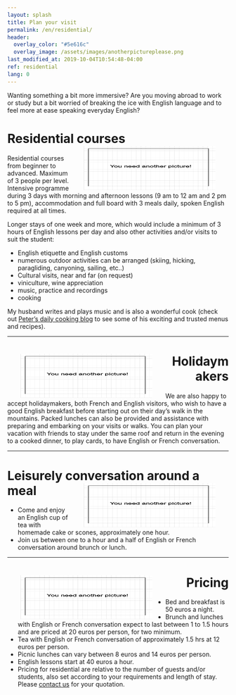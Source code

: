 ```yaml
---
layout: splash
title: Plan your visit
permalink: /en/residential/
header:
  overlay_color: "#5e616c"
  overlay_image: /assets/images/anotherpictureplease.png
last_modified_at: 2019-10-04T10:54:48-04:00
ref: residential
lang: 0
---
```


Wanting something a bit more immersive? 
Are you moving abroad to work or study but a bit worried of breaking the ice with English language and to feel more at ease speaking everyday English? 


# Residential courses <img style="float: right;" src="/assets/images/anotherpictureplease.png" width="300" height="100" hspace="30">

Residential courses from beginner to advanced.  Maximum of 3 people per level.  Intensive programme during 3 days with morning and afternoon lessons (9 am to 12 am and 2 pm to 5 pm), accommodation and full board with 3 meals daily, spoken English required at all times.  

Longer stays of one week and more, which would include a minimum of 3 hours of English lessons per day and also other activities and/or visits to suit the student: 
- English etiquette and English customs
- numerous outdoor activities can be arranged (skiing, hicking, paragliding, canyoning, sailing, etc..)
- Cultural visits, near and far (on request)
- viniculture, wine appreciation
- music, practice and recordings
- cooking

My husband writes and plays music and is also a wonderful cook (check out [Peter’s daily cooking blog](GiezFoodie.github.io) to see some of his exciting and trusted menus and recipes).


---

<div style="text-align: right"> <h1 id="brunch"> <img style="float: left;" src="/assets/images/anotherpictureplease.png" width="300" height="100" hspace="30"> Holidaymakers </h1> </div> 

We are also happy to accept holidaymakers, both French and English visitors, who wish to have a good English breakfast before starting out on their day’s walk in the mountains.  Packed lunches can also be provided and assistance with preparing and embarking on your visits or walks.  You can plan your vacation with friends to stay under the same roof and return in the evening to a cooked dinner, to play cards, to have English or French conversation.

---

# Leisurely conversation around a meal <img style="float: right;" src="/assets/images/anotherpictureplease.png" width="300" height="100" hspace="30">

- Come and enjoy an English cup of tea with homemade cake or scones, approximately one hour. 
- Join us between one to a hour and a half of English or French conversation around brunch or lunch.



---

<div style="text-align: right"> <h1 id="brunch"> <img style="float: left;" src="/assets/images/anotherpictureplease.png" width="300" height="100" hspace="30"> Pricing </h1> </div> 

- Bed and breakfast is 50 euros a night.
- Brunch and lunches with English or French conversation expect to last between 1 to 1.5 hours and are priced at 20 euros per person, for two minimum.
- Tea with English or French conversation of approximately 1.5 hrs at 12 euros per person.
- Picnic lunches can vary between 8 euros and 14 euros per person.
- English lessons start at 40 euros a hour.
- Pricing for residential are relative to the number of guests and/or students, also set according to your requirements and length of stay.  Please [contact us](/contact/) for your quotation.
